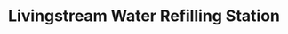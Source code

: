 ---
title: "Livingstream Water Refilling Station"
url: /bacolod/livingstream-water-refilling-station/
shop: Wasser
---